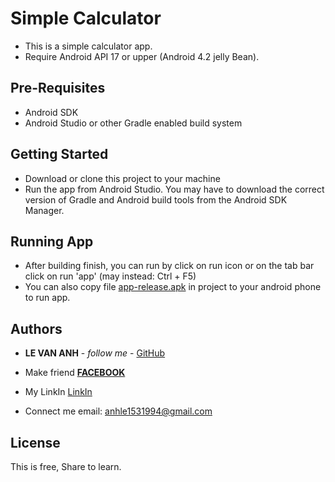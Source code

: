 # Simple Calculator * This is a simple calculator app. * Require Android API 17 or upper (Android 4.2 jelly Bean).## Pre-Requisites- Android SDK- Android Studio or other Gradle enabled build system## Getting Started- Download or clone this project to your machine- Run the app from Android Studio. You may have to download the correct version of Gradle and Android build tools from the Android SDK Manager.## Running App* After building finish, you can run by click on run icon or on the tab bar click on run 'app' (may instead: Ctrl + F5)* You can also copy file [app-release.apk](https://github.com/leanh153/Calculator/blob/master/app-release.apk) in project to your android phone to run app.           ## Authors* **LE VAN ANH** - *follow me* - [GitHub](https://github.com/leanh153)* Make friend [**FACEBOOK**](https://WWW.facebook.com/leanh153)* My LinkIn [LinkIn](https://www.linkedin.com/in/lênanh)* Connect me email: anhle1531994@gmail.com## LicenseThis is free, Share to learn.